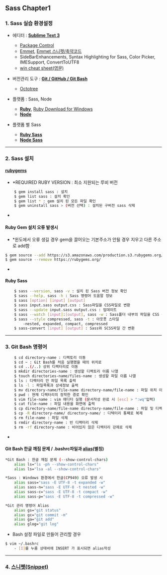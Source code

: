 ## Sass Chapter1

### 1. Sass 실습 환경설정

- 에디터 : **[Sublime Text 3](https://www.sublimetext.com/3)**
	* [Package Control](https://packagecontrol.io/)
	* [Emmet](http://docs.emmet.io), [Emmet 스니펫/축약코드](http://docs.emmet.io/cheat-sheet/)
	* SideBarEnhancements, Syntax Highlighting for Sass, Color Picker, IMESupport, ConvertToUTF8
	* [win cheat sheet(영문)](https://www.shortcutfoo.com/app/dojos/sublime-text-3-win/cheatsheet)

- 버전관리 도구 : **[Git / GitHub / Git Bash](https://git-scm.com/)**
	* [Octotree](https://chrome.google.com/webstore/detail/octotree/bkhaagjahfmjljalopjnoealnfndnagc)

- 플랫폼 : Sass, Node
	* **[Ruby](https://www.ruby-lang.org/ko/)**, [Ruby Download for Windows](http://rubyinstaller.org/)
	* **[Node](https://githubhttps://nodejs.org/en/)**

- 플랫폼 별 Sass
	* **[Ruby Sass](http://sass-lang.com/)**
	* **[Node Sass](https://github.com/sass/node-sass)**

---

### 2. Sass 설치

#### **[rubygems](https://rubygems.org/gems/sass)**

- *REQUIRED RUBY VERSION : 최소 지원되는 루비 버전
```sh
	$ gem install sass : 설치
	$ gem list sass : 설치 확인
	$ gem list * : gem 설치 된 모든 파일 확인
	$ gem uninstall sass > (버전 선택) : 설치된 구버전 sass 삭제
```

-

#### Ruby Gem 설치 오류 발생시 

- *윈도에서 오류 생길 경우 gem을 끌어오는 기본주소가 안될 경우 지우고 다른 주소로 add함

```sh
$ gem source --add https://s3.amazonaws.com/production.s3.rubygems.org/
$ gem source --remove https://rubygems.org/
```

-

#### Ruby Sass 
```sh
	$ sass --version, sass -v : 설치 된 Sass 버전 정보 확인
	$ sass --help, sass -h : Sass 명령어 도움말 정보
	$ sass [option] [input] [output]
	$ sass input.sass output.css : Sass파일을 CSS파일로 변환
	$ sass --update input.sass output.css : 업데이트
	$ sass --watch [input]:[output], sass -w : Sass폴더 내부의 파일을 CSS 폴더 내부에 변환/저장하고 관찰함 (중지: Ctrl+C)
	$ sass --style compressed, sass -t : 아웃풋 스타일
		-nested, expanded, compact, compressed
	$ sass-convert [input] [output] : Sass와 SCSS파일 간 변환
```

---

### 3. Git Bash 명령어

```sh
	$ cd directory-name : 디렉토리 이동
	$ cd ~ : Git Bash를 처음 실행했을 때의 위치로
	$ cd ..(/..) 상위 디렉터리로 이동
	$ mkdir directories-name : 생성할 디렉토리 이름 나열
	$ touch directories-name/files-name : 생성할 파일 이름 나열
	$ ls : 디렉터리 안 파일 목록 출력
	$ ls -l : 파일목록과 상세정보 출력
	$ mv directory-name/file-name directory-name/file-name : 파일 위치 이동 또는 이름 변경
	$ pwd : 현재 디렉터리의 정학한 경로 확인
	$ vim file-name : vim 에디터 실행 (문서작성 완료 시 [esc] > ":wq"입력)
	$ cat file-name : 파일 내용을 화면에 출력
	$ cp directory-name/file-name directory-name/file-name : 파일 및 디렉터리 복제 
	$ cp -R directory-name/ directory-name/ : 디텍터리 통째로 복제
	$ rm file-name : 파일 삭제
	$ rmdir directory-name : 빈 디렉터리 삭제
	$ rm -rf directory-name : 비어있지 않은 디렉터리 강제로 삭제
```

-

#### Git Bash 한글 깨짐 문제 / .bashrc파일과 **[alias](https://git-scm.com/book/ko/v2/Git%EC%9D%98-%EA%B8%B0%EC%B4%88-Git-Alias)**(별칭)

```sh
*Git Bash : 한글 깨짐 문제 (--show-control-chars)
	alias ls="ls -ph --show-control-chars"
	alias ls="lsa -al --show-control-chars"

*Sass : Windows 환경에서 한글(CP949) 오류 발생 시
	alias sass="sass -E UTF-8 -t expanded -w"
	alias sass-n="sass -E UTF-8 -t nested -w"
	alias sass-c="sass -E UTF-8 -t compact -w"
	alias sass-p="sass -E UTF-8 -t compressed -w"

*Git 관리 명령어 Alias
	alias gs="git status"
	alias gc="git commit -m"
	alias ga="git add"
	alias glog="git log"
```

- Bash 설정 파일로 만들어 관리할 경우 

```sh
$ vim ~/.bashrc
	- [I]를 누름 상태바에 INSERT 가 표시되면 alias작성
``` 

---

### 4. **[스니펫(Snippet)](http://sublimetext.info/docs/en/extensibility/snippets.html)**